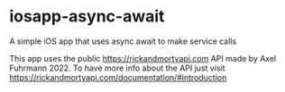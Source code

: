 # iosapp-async-await
A simple iOS app that uses async await to make service calls 

This app uses the public https://rickandmortyapi.com API made by Axel Fuhrmann 2022. 
To have more info about the API just visit https://rickandmortyapi.com/documentation/#introduction
